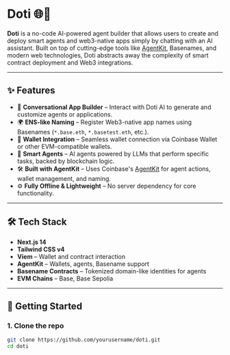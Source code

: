 # Doti 🌐🤖

**Doti** is a no-code AI-powered agent builder that allows users to create and deploy smart agents and web3-native apps simply by chatting with an AI assistant. Built on top of cutting-edge tools like [AgentKit](https://github.com/coinbase/agentkit), Basenames, and modern web technologies, Doti abstracts away the complexity of smart contract deployment and Web3 integrations.

---

## ✨ Features

- 🤖 **Conversational App Builder** – Interact with Doti AI to generate and customize agents or applications.
- 🌍 **ENS-like Naming** – Register Web3-native app names using Basenames (`*.base.eth`, `*.basetest.eth`, etc.).
- 🔐 **Wallet Integration** – Seamless wallet connection via Coinbase Wallet or other EVM-compatible wallets.
- 🧠 **Smart Agents** – AI agents powered by LLMs that perform specific tasks, backed by blockchain logic.
- 🛠️ **Built with AgentKit** – Uses Coinbase's [AgentKit](https://github.com/coinbase/agentkit) for agent actions, wallet management, and naming.
- ⚙️ **Fully Offline & Lightweight** – No server dependency for core functionality.

---

## 🛠️ Tech Stack

- **Next.js 14**
- **Tailwind CSS v4**
- **Viem** – Wallet and contract interaction
- **AgentKit** – Wallets, agents, Basename support
- **Basename Contracts** – Tokenized domain-like identities for agents
- **EVM Chains** – Base, Base Sepolia

---

## 🚀 Getting Started

### 1. Clone the repo

```bash
git clone https://github.com/yourusername/doti.git
cd doti
